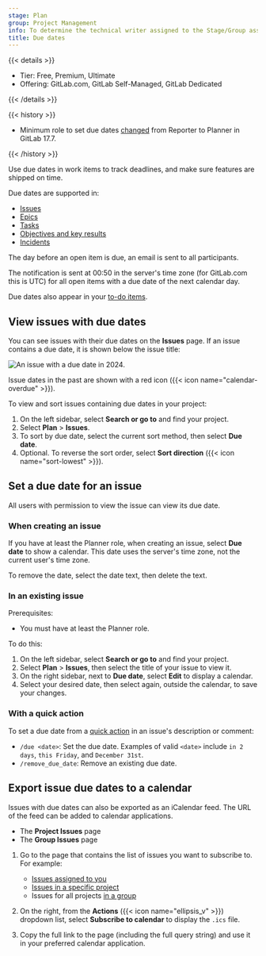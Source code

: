 ```yaml
---
stage: Plan
group: Project Management
info: To determine the technical writer assigned to the Stage/Group associated with this page, see https://handbook.gitlab.com/handbook/product/ux/technical-writing/#assignments
title: Due dates
---
```


{{< details >}}

- Tier: Free, Premium, Ultimate
- Offering: GitLab.com, GitLab Self-Managed, GitLab Dedicated

{{< /details >}}

{{< history >}}

- Minimum role to set due dates [changed](https://gitlab.com/gitlab-org/gitlab/-/merge_requests/169256) from Reporter to Planner in GitLab 17.7.

{{< /history >}}

Use due dates in work items to track deadlines, and make sure features are
shipped on time.

Due dates are supported in:

- [Issues](_index.md)
- [Epics](../../group/epics/_index.md)
- [Tasks](../../tasks.md)
- [Objectives and key results](../../okrs.md)
- [Incidents](../../../operations/incident_management/incidents.md)

The day before an open item is due, an email is sent to all participants.
<!-- For issue due timing source, see 'issue_due_scheduler_worker' in https://gitlab.com/gitlab-org/gitlab/-/blob/master/config/initializers/1_settings.rb -->
The notification is sent at 00:50 in the server's time zone (for GitLab.com this is UTC)
for all open items with a due date of the next calendar day.

Due dates also appear in your [to-do items](../../todos.md).

## View issues with due dates

You can see issues with their due dates on the **Issues** page.
If an issue contains a due date,
it is shown below the issue title:

![An issue with a due date in 2024.](img/overdue_issue_v17_9.png)

Issue dates in the past are shown with a red icon ({{< icon name="calendar-overdue" >}}).

To view and sort issues containing due dates in your project:

1. On the left sidebar, select **Search or go to** and find your project.
1. Select **Plan** > **Issues**.
1. To sort by due date, select the current sort method, then select **Due date**.
1. Optional. To reverse the sort order, select **Sort direction** ({{< icon name="sort-lowest" >}}).

## Set a due date for an issue

All users with permission to view the issue can view its due date.

### When creating an issue

If you have at least the Planner role, when creating an issue, select **Due date** to show a calendar.
This date uses the server's time zone, not the current user's time zone.

To remove the date, select the date text, then delete the text.

### In an existing issue

Prerequisites:

- You must have at least the Planner role.

To do this:

1. On the left sidebar, select **Search or go to** and find your project.
1. Select **Plan** > **Issues**, then select the title of your issue to view it.
1. On the right sidebar, next to **Due date**, select **Edit** to display a calendar.
1. Select your desired date, then select again, outside the calendar, to save your changes.

### With a quick action

To set a due date from a [quick action](../quick_actions.md) in an issue's description or comment:

- `/due <date>`: Set the due date. Examples of valid `<date>` include `in 2 days`, `this Friday`, and `December 31st`.
- `/remove_due_date`: Remove an existing due date.

## Export issue due dates to a calendar

Issues with due dates can also be exported as an iCalendar feed. The URL of the
feed can be added to calendar applications.

- The **Project Issues** page
- The **Group Issues** page

1. Go to the page that contains the list of issues you want to subscribe to.
   For example:

   - [Issues assigned to you](managing_issues.md#view-all-issues-assigned-to-you)
   - [Issues in a specific project](managing_issues.md#issue-list)
   - Issues for all projects [in a group](../../group/_index.md)

1. On the right, from the **Actions** ({{< icon name="ellipsis_v" >}}) dropdown list, select **Subscribe to calendar** to display the `.ics` file.
1. Copy the full link to the page (including the full query string) and use it in your
   preferred calendar application.
